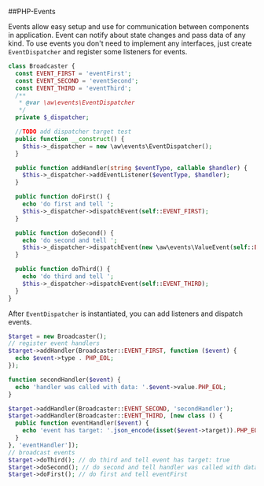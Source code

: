 ##PHP-Events

Events allow easy setup and use for communication between components in application.
Event can notify about state changes and pass data of any kind.
To use events you don't need to implement any interfaces, just create `EventDispatcher`
and register some listeners for events.
```php
class Broadcaster {
  const EVENT_FIRST = 'eventFirst';
  const EVENT_SECOND = 'eventSecond';
  const EVENT_THIRD = 'eventThird';
  /**
   * @var \aw\events\EventDispatcher
   */
  private $_dispatcher;

  //TODO add dispatcher target test
  public function __construct() {
    $this->_dispatcher = new \aw\events\EventDispatcher();
  }

  public function addHandler(string $eventType, callable $handler) {
    $this->_dispatcher->addEventListener($eventType, $handler);
  }

  public function doFirst() {
    echo 'do first and tell ';
    $this->_dispatcher->dispatchEvent(self::EVENT_FIRST);
  }

  public function doSecond() {
    echo 'do second and tell ';
    $this->_dispatcher->dispatchEvent(new \aw\events\ValueEvent(self::EVENT_SECOND, 'pass some data'));
  }

  public function doThird() {
    echo 'do third and tell ';
    $this->_dispatcher->dispatchEvent(self::EVENT_THIRD);
  }
}
```
After `EventDispatcher` is instantiated, you can add listeners and dispatch events.
```php
$target = new Broadcaster();
// register event handlers
$target->addHandler(Broadcaster::EVENT_FIRST, function ($event) {
  echo $event->type . PHP_EOL;
});

function secondHandler($event) {
  echo 'handler was called with data: '.$event->value.PHP_EOL;
}

$target->addHandler(Broadcaster::EVENT_SECOND, 'secondHandler');
$target->addHandler(Broadcaster::EVENT_THIRD, [new class () {
  public function eventHandler($event) {
    echo 'event has target: '.json_encode(isset($event->target)).PHP_EOL;
  }
}, 'eventHandler']);
// broadcast events
$target->doThird(); // do third and tell event has target: true
$target->doSecond(); // do second and tell handler was called with data: pass some data
$target->doFirst(); // do first and tell eventFirst
```